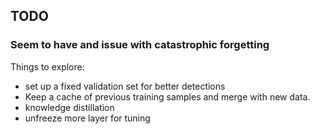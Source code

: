 ## TODO

### Seem to have and issue with catastrophic forgetting
Things to explore:
- set up a fixed validation set for better detections
- Keep a cache of previous training samples and merge with new data.
- knowledge distillation
- unfreeze more layer for tuning